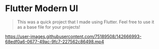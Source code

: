 # Flutter Modern UI
> This was a quick project that I made using Flutter. Feel free to use it as a base file for your projects!

https://user-images.githubusercontent.com/75189508/142666993-68edf0a6-0677-49ac-9fc7-227562c86498.mp4
